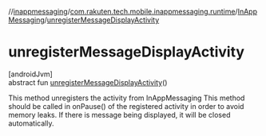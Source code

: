 //[inappmessaging](../../../index.md)/[com.rakuten.tech.mobile.inappmessaging.runtime](../index.md)/[InAppMessaging](index.md)/[unregisterMessageDisplayActivity](unregister-message-display-activity.md)

# unregisterMessageDisplayActivity

[androidJvm]\
abstract fun [unregisterMessageDisplayActivity](unregister-message-display-activity.md)()

This method unregisters the activity from InAppMessaging This method should be called in onPause() of the registered activity in order to avoid memory leaks. If there is message being displayed, it will be closed automatically.
